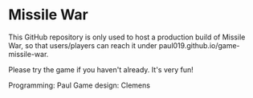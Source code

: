 # Missile War

This GitHub repository is only used to host a production build of Missile War, so that users/players can reach it under paul019.github.io/game-missile-war.

Please try the game if you haven't already. It's very fun!


Programming: Paul
Game design: Clemens
